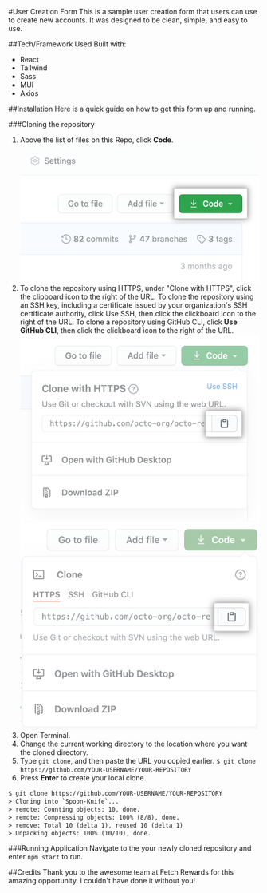 #User Creation Form
This is a sample user creation form that users can use to create new accounts. It was designed to be clean, simple, and easy to use.

##Tech/Framework Used
Built with:

-   React
-   Tailwind
-   Sass
-   MUI
-   Axios

##Installation
Here is a quick guide on how to get this form up and running.

###Cloning the repository

1. Above the list of files on this Repo, click **Code**.
   <img src='readme_images/code-button.png'>
2. To clone the repository using HTTPS, under "Clone with HTTPS", click the clipboard icon to the right of the URL. To clone the repository using an SSH key, including a certificate issued by your organization's SSH certificate authority, click Use SSH, then click the clickboard icon to the right of the URL. To clone a repository using GitHub CLI, click **Use GitHub CLI**, then click the clickboard icon to the right of the URL.
   <img src='readme_images/https-url-clone.png'>
   <img src='readme_images/https-url-clone-cli.png'>
3. Open Terminal.
4. Change the current working directory to the location where you want the cloned directory.
5. Type `git clone`, and then paste the URL you copied earlier.
   `$ git clone https://github.com/YOUR-USERNAME/YOUR-REPOSITORY`
6. Press **Enter** to create your local clone.

```
$ git clone https://github.com/YOUR-USERNAME/YOUR-REPOSITORY
> Cloning into `Spoon-Knife`...
> remote: Counting objects: 10, done.
> remote: Compressing objects: 100% (8/8), done.
> remove: Total 10 (delta 1), reused 10 (delta 1)
> Unpacking objects: 100% (10/10), done.
```

###Running Application
Navigate to the your newly cloned repository and enter `npm start` to run.

##Credits
Thank you to the awesome team at Fetch Rewards for this amazing opportunity. I couldn't have done it without you!
